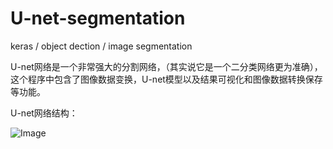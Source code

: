 # U-net-segmentation
keras / object dection / image segmentation

U-net网络是一个非常强大的分割网络，（其实说它是一个二分类网络更为准确），这个程序中包含了图像数据变换，U-net模型以及结果可视化和图像数据转换保存等功能。

U-net网络结构：

![Image](https://github.com/shuyucool/U-net-segmentation/blob/master/image/20170517192834805.png)
